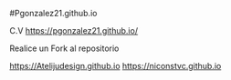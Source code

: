 #Pgonzalez21.github.io

C.V
https://pgonzalez21.github.io/



Realice un Fork al repositorio

https://Atelijudesign.github.io
https://niconstvc.github.io





